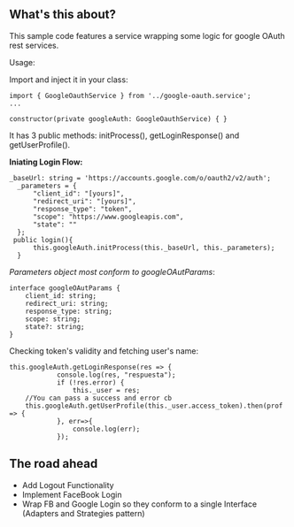 What's this about?
------------------

This sample code features a service wrapping some logic for google OAuth rest services.

Usage:

Import and inject it in your class:

    import { GoogleOauthService } from '../google-oauth.service';
    ...
    
    constructor(private googleAuth: GoogleOauthService) { }

It has 3 public methods: initProcess(), getLoginResponse() and getUserProfile().

**Iniating Login Flow:**

    _baseUrl: string = 'https://accounts.google.com/o/oauth2/v2/auth';
      _parameters = {
    	  "client_id": "[yours]",
    	  "redirect_uri": "[yours]",
    	  "response_type": "token",
    	  "scope": "https://www.googleapis.com",
    	  "state": ""
      };
     public login(){
    	  this.googleAuth.initProcess(this._baseUrl, this._parameters);
      }
*Parameters object most conform to googleOAutParams*:


    interface googleOAutParams {
    	client_id: string;
    	redirect_uri: string;
    	response_type: string;
    	scope: string;
    	state?: string;
    }
Checking token's validity and fetching user's name:

    this.googleAuth.getLoginResponse(res => {
    			console.log(res, "respuesta");
    			if (!res.error) {
    				this._user = res;
    	//You can pass a success and error cb
        this.googleAuth.getUserProfile(this._user.access_token).then(prof => {	
        		}, err=>{
        			console.log(err);
        		});


The road ahead
--------------

 - Add Logout Functionality
 - Implement FaceBook Login
 - Wrap FB and Google Login so they conform to a single Interface (Adapters
   and Strategies pattern)